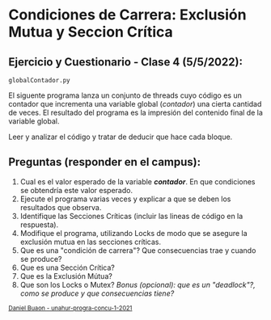 # Condiciones de Carrera: Exclusión Mutua y Seccion Crítica

## Ejercicio y Cuestionario - Clase 4 (5/5/2022):

```
globalContador.py
```
El siguente programa lanza un conjunto de threads cuyo código es un contador que incrementa una variable global (*contador*) una cierta cantidad de veces. El resultado del programa es la impresión del contenido final de la variable global.

Leer y analizar el código y tratar de deducir que hace cada bloque.

## Preguntas (responder en el campus):

1. Cual es el valor esperado de la variable ***contador***. En que condiciones se obtendría este valor esperado.
2. Ejecute el programa varias veces y explicar a que se deben los resultados que observa.
3. Identifique las Secciones Críticas (incluir las lineas de código en la respuesta).
4. Modifique el programa, utilizando Locks de modo que se asegure la exclusión mutua en las secciones críticas.
5. Que es una "condición de carrera"? Que consecuencias trae y cuando se produce?
6. Que es una Sección Crítica? 
7. Que es la Exclusión Mútua?
8. Que son los Locks o Mutex? *Bonus (opcional): que es un "deadlock"?, como se produce y que consecuencias tiene?*


<sub>[Daniel Buaon - unahur-progra-concu-1-2021](https://github.com/Unahur-Programacion-Concurrente)</sub>

